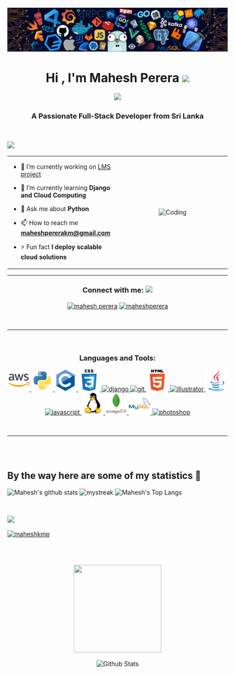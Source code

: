 ![Github Banner](https://github.com/Jaydeep-Yadav/Jaydeep-Yadav/blob/main/banner.png)

<h1 align="center"><b>Hi , I'm Mahesh Perera </b><img src="https://media.giphy.com/media/hvRJCLFzcasrR4ia7z/giphy.gif" width="35"></h1>


<p align="center">
<a href="https://github.com/DenverCoder1/readme-typing-svg"><img src="https://readme-typing-svg.herokuapp.com?font=Time+New+Roman&color=cyan&size=25&center=true&vCenter=true&width=600&height=100&lines=Welcome+To+My+Profile..&hearts;++;Self-taught+Full-Stack+Developer,;Computer+Science+Student,;Team+Player,;Active+Learner,;Love+to+learn+new+stuffs..<3"></a>
</p>


<h3 align="center">A Passionate Full-Stack Developer from Sri Lanka</h3> <br>

<a href="https://www.youtube.com/watch?v=dQw4w9WgXcQ"><img src="https://user-images.githubusercontent.com/73097560/115834477-dbab4500-a447-11eb-908a-139a6edaec5c.gif"></a>




<table align="center">
<tr border="none">
<td width="50%" align="left">
  
- 🔭 I’m currently working on [LMS project](https://github.com/maheshkmp/LMS)

- 🌱 I’m currently learning **Django and Cloud Computing**

- 💬 Ask me about **Python**

- 📫 How to reach me **maheshpererakm@gmail.com**

- ⚡ Fun fact **I deploy scalable cloud solutions**

</td>
<td width="50%" align="center">

  <img align="center" alt="Coding" width="450" src="https://repository-images.githubusercontent.com/588181932/e36ec678-7984-4cdd-8e4c-a3932772ff8e">

  
  </td>
</tr>
</table>

---

 <h3 align="center">Connect with me: <img src='https://raw.githubusercontent.com/ShahriarShafin/ShahriarShafin/main/Assets/handshake.gif' width="100px"></h3>
<p align="center">
<a href="http://www.linkedin.com/in/mahesh-pererakm" target="blank"><img align="center" src="https://user-images.githubusercontent.com/59575502/127343867-952c0121-c592-435d-8085-dc54b6ea6517.png" alt="mahesh perera" height="60" width="60" /></a>
<a href="https://www.leetcode.com/maheshperera" target="blank"><img align="center" src="https://raw.githubusercontent.com/rahuldkjain/github-profile-readme-generator/master/src/images/icons/Social/leet-code.svg" alt="maheshperera" height="50" width="50" /></a>
</p>

<br>

---

<br>

<h3 align="center">Languages and Tools:</h3>
<p align="center"> <a href="https://aws.amazon.com" target="_blank" rel="noreferrer"> <img src="https://raw.githubusercontent.com/devicons/devicon/master/icons/amazonwebservices/amazonwebservices-original-wordmark.svg" alt="aws" width="50" height="50"/> </a>
<a href="https://www.python.org" target="_blank" rel="noreferrer"> <img src="https://raw.githubusercontent.com/devicons/devicon/master/icons/python/python-original.svg" alt="python" width="50" height="50"/> </a>
<a href="https://www.cprogramming.com/" target="_blank" rel="noreferrer"> <img src="https://raw.githubusercontent.com/devicons/devicon/master/icons/c/c-original.svg" alt="c" width="50" height="50"/> </a> 
<a href="https://www.w3schools.com/css/" target="_blank" rel="noreferrer"> <img src="https://raw.githubusercontent.com/devicons/devicon/master/icons/css3/css3-original-wordmark.svg" alt="css3" width="50" height="50"/> </a> 
<a href="https://www.djangoproject.com/" target="_blank" rel="noreferrer"> <img src="https://cdn.worldvectorlogo.com/logos/django.svg" alt="django" width="50" height="50"/> </a> 
<a href="https://git-scm.com/" target="_blank" rel="noreferrer"> <img src="https://www.vectorlogo.zone/logos/git-scm/git-scm-icon.svg" alt="git" width="50" height="50"/> </a> 
<a href="https://www.w3.org/html/" target="_blank" rel="noreferrer"> <img src="https://raw.githubusercontent.com/devicons/devicon/master/icons/html5/html5-original-wordmark.svg" alt="html5" width="50" height="50"/> </a> 
<a href="https://www.adobe.com/in/products/illustrator.html" target="_blank" rel="noreferrer"> <img src="https://github.com/Scar1109/skill-icons/blob/main/icons/Illustrator.svg" alt="illustrator" width="50" height="50"/> </a> 
<a href="https://www.java.com" target="_blank" rel="noreferrer"> <img src="https://raw.githubusercontent.com/devicons/devicon/master/icons/java/java-original.svg" alt="java" width="50" height="50"/> </a> 
<a href="https://developer.mozilla.org/en-US/docs/Web/JavaScript" target="_blank" rel="noreferrer"> <img src="https://github.com/Scar1109/skill-icons/blob/main/icons/JavaScript.svg" alt="javascript" width="50" height="50"/> </a> 
<a href="https://www.linux.org/" target="_blank" rel="noreferrer"> <img src="https://raw.githubusercontent.com/devicons/devicon/master/icons/linux/linux-original.svg" alt="linux" width="50" height="50"/> </a> 
<a href="https://www.mongodb.com/" target="_blank" rel="noreferrer"> <img src="https://raw.githubusercontent.com/devicons/devicon/master/icons/mongodb/mongodb-original-wordmark.svg" alt="mongodb" width="50" height="50"/> </a> 
<a href="https://www.mysql.com/" target="_blank" rel="noreferrer"> <img src="https://raw.githubusercontent.com/devicons/devicon/master/icons/mysql/mysql-original-wordmark.svg" alt="mysql" width="50" height="50"/> </a> 
<a href="https://www.photoshop.com/en" target="_blank" rel="noreferrer"> <img src="https://github.com/Scar1109/skill-icons/blob/main/icons/Photoshop.svg" alt="photoshop" width="50" height="50"/> </a> 
 </p>

 <br>

<!--
 <a target="_blank"><img align="center" height="300" width="300" alt="GIF" src="https://github.com/JayantGoel001/JayantGoel001/blob/master/GIF/github.gif"></a>
-->
---


<br>
<br>


<!--
<h3 align="center">My Statistics:</h3>
<p align="center">
<table align="center">
<tr border="none">
<td width="50%" align="center">

<img src="https://github-readme-stats.vercel.app/api?username=maheshkmp&show_icons=true&title_color=7A7ADB&icon_color=2234AE&text_color=D3D3D3&bg_color=0,000000,130F40&locale=en" alt="GitHub Stats" />
 <br></br>
<img src="https://github-readme-streak-stats.herokuapp.com/?user=maheshkmp&background=000000&stroke=130F40&ring=2234AE&fire=D3D3D3&currStreakNum=D3D3D3&sideNums=D3D3D3&currStreakLabel=D3D3D3&sideLabels=D3D3D3&dates=D3D3D3" alt="GitHub Streak" />
  
   </td>
<td width="50%" align="center">

  <img src="https://github-readme-stats.vercel.app/api/top-langs?username=maheshkmp&show_icons=true&locale=en&layout=compact&theme=tokyonight" width="320"  alt="maheshkmp"/>
  
  </td>
  
</tr>
</table>
-->

## By the way here are some of my statistics 🚀
![Mahesh's github stats](https://github-readme-stats.vercel.app/api?username=maheshkmp&show_icons=true&theme=tokyonight)
<img src="https://github-readme-streak-stats.herokuapp.com/?user=maheshkmp&theme=tokyonight" alt="mystreak"/>
![Mahesh's Top Langs](https://github-readme-stats.vercel.app/api/top-langs/?username=maheshkmp&theme=tokyonight&layout=compact)


<br>

<a href="https://www.youtube.com/watch?v=dQw4w9WgXcQ"><img src="https://user-images.githubusercontent.com/73097560/115834477-dbab4500-a447-11eb-908a-139a6edaec5c.gif"></a>
<br>
<p align="left"> <a href="https://github.com/ryo-ma/github-profile-trophy"><img src="https://github-profile-trophy.vercel.app/?username=maheshkmp" alt="maheshkmp" /></a> </p>

<br>
<br>

<p align='center'>
<img src="https://media.giphy.com/media/O51MQ3DduOcGW6ofR3/giphy.gif" width="200" height="200" frameBorder="0" class="giphy-embed" allowFullScreen></img></p>

<!--
![image](https://media.giphy.com/media/4TtTVTmBoXp8txRU0C/giphy.gif)
-->

<!--
  <hr/>

<p align="left" >
<img  align="left" alt="ArrowDownward" width="10%" src="https://raw.githubusercontent.com/dev-akshat/archive/main/images/svgs/symbols/arrow_downward.svg"/><h3 align="left">FAVOURITE LANGUAGES</h3>
  <img align="right" alt="Angular" width="10%" src="https://raw.githubusercontent.com/dev-akshat/archive/main/images/svgs/frameworks/angular.svg"/>
 <img width="10%" alt="NestJS" align="right" src="https://raw.githubusercontent.com/dev-akshat/archive/main/images/svgs/frameworks/nestjs.svg"/>
  <img width="10%" alt="Flutter" align="right" src="https://raw.githubusercontent.com/dev-akshat/archive/main/images/svgs/frameworks/flutterio.svg"/>
  <br />
  <br />
  <img width="10%" alt="Django" align="right" src="https://raw.githubusercontent.com/dev-akshat/archive/main/images/svgs/frameworks/djangoproject.svg"/>
</p>
<br/>
<br/>
<p  align="right" >
  <img  align="right" alt="ArrowUpward" width="10%" src="https://raw.githubusercontent.com/dev-akshat/archive/main/images/svgs/symbols/arrow_upward.svg"/>
  <br/>
  <br/>
  <h3 align="right">FAVOURITE FRAMEWORKS</h3>
  <img  align="left" alt="TypeScript" width="10%" src="https://raw.githubusercontent.com/dev-akshat/archive/main/images/svgs/languages/typescriptlang.svg"/>
  <img  align="left" alt="JavaScript" width="10%" src="https://raw.githubusercontent.com/dev-akshat/archive/main/images/svgs/languages/javascript.svg"/>
  <img align="left" alt="Dart" width="10%" src="https://raw.githubusercontent.com/dev-akshat/archive/main/images/svgs/languages/dartlang.svg"/>
  <br />
  <br />
  <img  align="left" alt="Python" width="10%" src="https://raw.githubusercontent.com/dev-akshat/archive/main/images/svgs/languages/python.svg"/>
  <br />
  <br />
</p>

<hr/>
-->

<!--
<div align="center">
<h2>Knowledge Base :hammer_and_wrench:</h2>

<h3>Back-end & Front-end</h3>

<a href="https://php.net" target="_blank"><img src="https://img.shields.io/badge/PHP-white.svg?style=for-the-badge&logo=php&logoColor=777BB4" alt="php"/></a>
<a href="https://developer.mozilla.org/en-US/docs/Web/JavaScript" target="_blank"><img src="https://img.shields.io/badge/JavaScript-white.svg?style=for-the-badge&logo=javascript&logoColor=#F7DF1E" alt="javascript"/></a>

<a href="https://laravel.com" target="_blank"><img src="https://img.shields.io/badge/Laravel-white.svg?style=for-the-badge&logo=laravel&logoColor=FF2D20" alt="laravel"/></a>
<a href="https://vuejs.org/" target="_blank"><img src="https://img.shields.io/badge/-Vue.js-white?logo=vuedotjs&style=for-the-badge" alt="vuejs"/></a>
<a href="https://nuxtjs.org/" target="_blank"><img src="https://img.shields.io/badge/-Nuxt.js*-white?logo=nuxtdotjs&logoColor=00DC82&style=for-the-badge" alt="nuxtjs"/></a>
<a href="https://inertiajs.com/" target="_blank"><img src="https://img.shields.io/badge/-Inertia.js*-white?logo=inertiadotjs&logoColor=00DC82&style=for-the-badge" alt="inertiadotjs"/></a>

<a href="https://getbootstrap.com/" target="_blank"><img src="https://img.shields.io/badge/-Bootstrap-white?logo=bootstrap&logoColor=7952B3&style=for-the-badge" alt="bootstrap"/></a>
<a href="https://tailwindcss.com/" target="_blank"><img src="https://img.shields.io/badge/-tailwind css*-white?logo=tailwindcss&logoColor=06B6D4&style=for-the-badge" alt="tailwindcss"/></a>
<a href="https://html.spec.whatwg.org/multipage/" target="_blank"><img src="https://img.shields.io/badge/-HTML-white?logo=html5&style=for-the-badge" alt="html5"/></a>
<a href="https://www.w3.org/Style/CSS" target="_blank"><img src="https://img.shields.io/badge/-CSS-white?logo=css3&logoColor=1572B6&style=for-the-badge" alt="css3"/></a>
<a href="https://jquery.com/" target="_blank"><img src="https://img.shields.io/badge/-jquery-white?logo=jquery&logoColor=0769AD&style=for-the-badge" alt="jquery"/></a>


<a href="https://getcomposer.org/" target="_blank"><img src="https://img.shields.io/badge/-composer-white?logo=composer&logoColor=885630&style=for-the-badge" alt="composer"/></a>
<a href="https://webpack.js.org/" target="_blank"><img src="https://img.shields.io/badge/-webpack-white?logo=webpack&logoColor=8DD6F9&style=for-the-badge" alt="webpack"/></a>
<a href="https://gulpjs.com/" target="_blank"><img src="https://img.shields.io/badge/-gulp-white?logo=gulp&logoColor=CF4647&style=for-the-badge" alt="gulp"/></a>
<a href="https://www.npmjs.com/" target="_blank"><img src="https://img.shields.io/badge/-npm-white?logo=npm&logoColor=CB3837&style=for-the-badge" alt="npm"/></a>
<a href="https://yarnpkg.com/" target="_blank"><img src="https://img.shields.io/badge/-yarn-white?logo=yarn&logoColor=2C8EBB&style=for-the-badge" alt="yarn"/></a>

<a href="https://wordpress.com/" target="_blank"><img src="https://img.shields.io/badge/-wordpress-white?logo=wordpress&logoColor=21759B&style=for-the-badge" alt="wordpress"/></a>
<a href="https://www.opencart.com/" target="_blank"><img src="https://img.shields.io/badge/-opencart-white?logo=opencart&logoColor=21759B&style=for-the-badge" alt="opencart"/></a>
<a href="https://www.algolia.com/" target="_blank"><img src="https://img.shields.io/badge/-algolia*-white?logo=algolia&logoColor=5468FF&style=for-the-badge" alt="algolia"/></a>

<h3>Database</h3>

<a href="https://www.postgresql.org/" target="_blank"><img src="https://img.shields.io/badge/-postgresql-white?logo=postgresql&logoColor=4169E1&style=for-the-badge" alt="postgresql"/></a>
<a href="https://www.mysql.com/" target="_blank"><img src="https://img.shields.io/badge/-mysql-white?logo=mysql&logoColor=4479A1&style=for-the-badge" alt="mysql"/></a>
<a href="https://mariadb.org/" target="_blank"><img src="https://img.shields.io/badge/-mariadb-white?logo=mariadb&logoColor=003545&style=for-the-badge" alt="mariadb"/></a>
<a href="https://redis.io/" target="_blank"><img src="https://img.shields.io/badge/-redis*-white?logo=redis&logoColor=DC382D&style=for-the-badge" alt="redis"/></a>

<h3>Testing</h3>

<a href="https://phpunit.de/" target="_blank"><img src="https://img.shields.io/badge/-phpunit-white?logo=php&logoColor=777BB4&style=for-the-badge" alt="phpunit"/></a>
<a href="https://pestphp.com/" target="_blank"><img src="https://img.shields.io/badge/-pestphp*-white?logo=pestphp&logoColor=C21325&style=for-the-badge" alt="pestphp"/></a>
<a href="https://jestjs.io/" target="_blank"><img src="https://img.shields.io/badge/-jest*-white?logo=jest&logoColor=C21325&style=for-the-badge" alt="jest"/></a>

<h3>Version Control & CI/CD</h3>
<a href="https://git-scm.com/" target="_blank"><img src="https://img.shields.io/badge/-git-white?logo=git&logoColor=F05032&style=for-the-badge" alt="git"/></a>
<a href="https://github.com/" target="_blank"><img src="https://img.shields.io/badge/-github-white?logo=github&logoColor=181717&style=for-the-badge" alt="github"/></a>
<a href="https://github.com/features/actions" target="_blank"><img src="https://img.shields.io/badge/-github_actions*-white?logo=githubactions&logoColor=2088FF&style=for-the-badge" alt="githubactions"/></a>
<a href="https://gitlab.com/" target="_blank"><img src="https://img.shields.io/badge/-gitlab-white?logo=gitlab&logoColor=FCA121&style=for-the-badge" alt="gitlab"/></a>
<a href="https://bitbucket.org/" target="_blank"><img src="https://img.shields.io/badge/-bitbucket-white?logo=bitbucket&logoColor=0052CC&style=for-the-badge" alt="bitbucket"/></a>
<a href="https://www.docker.com/" target="_blank"><img src="https://img.shields.io/badge/-docker-white?logo=docker&logoColor=2496ED&style=for-the-badge" alt="docker"/></a>

<h3>Cloud & Hosting</h3>

<a href="https://aws.amazon.com" target="_blank"><img src="https://img.shields.io/badge/-amazon_aws-white?logo=amazonaws&logoColor=232F3E&style=for-the-badge" alt="amazonaws"/></a>
<a href="https://cpanel.net/" target="_blank"><img src="https://img.shields.io/badge/-cpanel-white?logo=cpanel&logoColor=FF6C2C&style=for-the-badge" alt="cpanel"/></a>
<a href="https://httpd.apache.org/" target="_blank"><img src="https://img.shields.io/badge/-apache-white?logo=apache&logoColor=D22128&style=for-the-badge" alt="apache"/></a>
<a href="https://www.nginx.com/" target="_blank"><img src="https://img.shields.io/badge/-nginx-white?logo=nginx&logoColor=009639&style=for-the-badge" alt="nginx"/></a>

<h3>IDE & Tools</h3>

<a href="https://www.jetbrains.com/phpstorm/" target="_blank"><img src="https://img.shields.io/badge/-phpstorm-white?logo=phpstorm&logoColor=000000&style=for-the-badge" alt="phpstorm"/></a>
<a href="https://www.sublimetext.com/" target="_blank"><img src="https://img.shields.io/badge/-sublime_text-white?logo=sublimetext&logoColor=FF9800&style=for-the-badge" alt="sublimetext"/></a>
<a href="https://www.pgadmin.org/" target="_blank"><img src="https://img.shields.io/badge/-pgadmin-white?logo=postgresql&logoColor=4169E1&style=for-the-badge" alt="pgadmin"/></a>
<a href="https://www.mysql.com/products/workbench/" target="_blank"><img src="https://img.shields.io/badge/-mysql_workbench-white?logo=mysql&logoColor=4479A1&style=for-the-badge" alt="mysql"/></a>
<a href="https://www.phpmyadmin.net/" target="_blank"><img src="https://img.shields.io/badge/-phpmyadmin-white?logo=phpmyadmin&logoColor=6C78AF&style=for-the-badge" alt="phpmyadmin"/></a>
<a href="https://www.postman.com/" target="_blank"><img src="https://img.shields.io/badge/-postman-white?logo=postman&logoColor=FF6C37&style=for-the-badge" alt="postman"/></a>
<a href="https://filezilla-project.org/filezilla_pro.php" target="_blank"><img src="https://img.shields.io/badge/-filezilla-white?logo=filezilla&logoColor=BF0000&style=for-the-badge" alt="filezilla"/></a>
<a href="https://www.microsoft.com/en-us/windows" target="_blank"><img src="https://img.shields.io/badge/-windows-white?logo=windows&logoColor=0078D6&style=for-the-badge" alt="windows"/></a>
<a href="https://github.com/microsoft/terminal" target="_blank"><img src="https://img.shields.io/badge/-windows_terminal-white?logo=windowsterminal&logoColor=4D4D4D&style=for-the-badge" alt="windowsterminal"/></a>
<a href="https://ubuntu.com/" target="_blank"><img src="https://img.shields.io/badge/-ubuntu-white?logo=ubuntu&logoColor=E95420&style=for-the-badge" alt="ubuntu"/></a>
<a href="https://trello.com/" target="_blank"><img src="https://img.shields.io/badge/-trello-white?logo=trello&logoColor=0052CC&style=for-the-badge" alt="trello"/></a>
<a href="https://slack.com/" target="_blank"><img src="https://img.shields.io/badge/-slack-white?logo=slack&logoColor=4A154B&style=for-the-badge" alt="slack"/></a>
</div>

-->


<!--


## <img src="https://media.giphy.com/media/iY8CRBdQXODJSCERIr/giphy.gif" width="30px">Repository Overview :

<a href="https://github.com/hrugved06/Playing-TRex-game-using-facial-recognition">
 <img align='center' src="https://github-readme-stats.vercel.app/api/pin/?username=hrugved06&repo=TRex-game-using-facial-recognition&theme=dark" />
</a>

<a href="https://github.com/hrugved06/Discbot_ai">
 <img align='center' src="https://github-readme-stats.vercel.app/api/pin/?username=hrugved06&repo=Discbot_ai&theme=dark" />
</a>

<a href="https://github.com/hrugved06/Face-Blurring-and-Deblurring">
 <img align='center' src="https://github-readme-stats.vercel.app/api/pin/?username=hrugved06&repo=Face-Blurring-and-Deblurring&theme=dark" />
</a>

<a href="https://github.com/hrugved06/ML-DL-Projects">
 <img align='center' src="https://github-readme-stats.vercel.app/api/pin/?username=hrugved06&repo=ML-DL-Projects&theme=dark" />
</a>


</br>
<hr style="height:2px;#8080ffborder-width:0;border-radius: 5px;color:gray;background-color:#8080ff">

-->

<p align="center">
        <img src="https://raw.githubusercontent.com/bornmay/bornmay/Update/svg/Bottom.svg" alt="Github Stats" />
</p>

<!--
<a href="https://www.facebook.com/thesaravanakumar" target="_blank"><img src="https://user-images.githubusercontent.com/59575502/127344027-e36cd957-8c9b-40f7-84ed-6da175648343.png" height="120px" width="120px" alt="Twitter" align="right"></a><a href="https://www.linkedin.com/in/thesaravanakumar/" target="_blank"><img src="https://user-images.githubusercontent.com/59575502/127343867-952c0121-c592-435d-8085-dc54b6ea6517.png" height="120px" width="120px" alt="Twitter" align="right"></a>

-->
<!--
## <img src='https://raw.githubusercontent.com/ShahriarShafin/ShahriarShafin/main/Assets/handshake.gif' width="80px"> For More Information, Please Check Out or Connect Me Via
<p align="center">
  <a href="mailto:tien.huynhlt.tn@gmail.com" >
    <img align="center" alt="TienHuynh-TN | Gmail" width="26px" src="https://github.com/SatYu26/SatYu26/blob/master/Assets/Gmail.svg" />
  </a> &nbsp;&nbsp;
  
  <a href="https://www.linkedin.com/in/tienhuynh-tn/" target="_blank">
    <img align="center" alt="TienHuynh-TN | Linkedin" width="24px" src="https://github.com/SatYu26/SatYu26/blob/master/Assets/Linkedin.svg" />
  </a> &nbsp;&nbsp;
  
  <a href="https://www.facebook.com/tienhuynh.tn/" target="_blank">
      <img align="center" alt="TienHuynh-TN | Facebook" width="24px" src="https://upload.wikimedia.org/wikipedia/en/thumb/0/04/Facebook_f_logo_%282021%29.svg/100px-Facebook_f_logo_%282021%29.svg.png" />
  </a> &nbsp;&nbsp;
  
  <a href="https://www.instagram.com/_huynh.tien.5536_/" target="_blank">
    <img align="center" alt="TienHuynh-TN | Instagram" width="24px" src="https://github.com/SatYu26/SatYu26/blob/master/Assets/Instagram.svg" />
  </a> &nbsp;&nbsp;
  
  <a href="https://profile-summary-for-github.herokuapp.com/user/tienhuynh-tn" target="_blank">
    <img align="center" alt="TienHuynh-TN | GitHub" width="26px" src="https://upload.wikimedia.org/wikipedia/commons/thumb/a/ae/Github-desktop-logo-symbol.svg/1024px-Github-desktop-logo-symbol.svg.png" />
  </a> &nbsp;&nbsp;
<p> 

<div align="center">
  :heart_eyes: Thanks for watching my profile! Have a nice day! :wink: <br/>
  &copy; 2021 Tien Huynh tienhuynh-tn
</div>
-->

<!--
<h3>Happy Writing <img width="30" src="https://raw.githubusercontent.com/tonynguyenit18/tonynguyenit18/main/static/happy-face.gif"></h3>

![Medium Cards](https://github-readme-social-article.vercel.app/medium/@tonynguyenit)
-->
